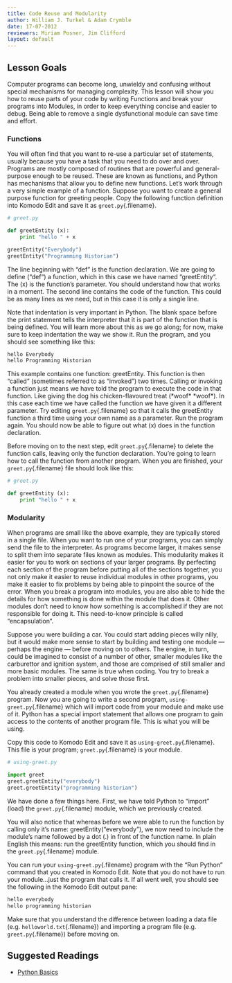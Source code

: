 ```yaml
---
title: Code Reuse and Modularity
author: William J. Turkel & Adam Crymble
date: 17-07-2012
reviewers: Miriam Posner, Jim Clifford
layout: default
---
```


Lesson Goals
------------

Computer programs can become long, unwieldy and confusing without
special mechanisms for managing complexity. This lesson will show you
how to reuse parts of your code by writing Functions and break your
programs into Modules, in order to keep everything concise and easier to
debug. Being able to remove a single dysfunctional module can save time
and effort.

### Functions

You will often find that you want to re-use a particular set of
statements, usually because you have a task that you need to do over and
over. Programs are mostly composed of routines that are powerful and
general-purpose enough to be reused. These are known as functions, and
Python has mechanisms that allow you to define new functions. Let’s work
through a very simple example of a function. Suppose you want to create
a general purpose function for greeting people. Copy the following
function definition into Komodo Edit and save it as
`greet.py`{.filename}.

``` python
# greet.py

def greetEntity (x):
    print "hello " + x

greetEntity("Everybody")
greetEntity("Programming Historian")
```

The line beginning with “def” is the function declaration. We are going
to define (“def“) a function, which in this case we have named
“greetEntity“. The (x) is the function’s parameter. You should
understand how that works in a moment. The second line contains the code
of the function. This could be as many lines as we need, but in this
case it is only a single line.

Note that indentation is very important in Python. The blank space
before the print statement tells the interpreter that it is part of the
function that is being defined. You will learn more about this as we go
along; for now, make sure to keep indentation the way we show it. Run
the program, and you should see something like this:

``` python
hello Everybody
hello Programming Historian
```

This example contains one function: greetEntity. This function is then
“called” (sometimes referred to as “invoked”) two times. Calling or
invoking a function just means we have told the program to execute the
code in that function. Like giving the dog his chicken-flavoured treat
(\*woof\* \*woof\*). In this case each time we have called the function
we have given it a different parameter. Try editing
`greet.py`{.filename} so that it calls the greetEntity function a third
time using your own name as a parameter. Run the program again. You
should now be able to figure out what (x) does in the function
declaration.

Before moving on to the next step, edit `greet.py`{.filename} to delete
the function calls, leaving only the function declaration. You’re going
to learn how to call the function from another program. When you are
finished, your `greet.py`{.filename} file should look like this:

``` python
# greet.py

def greetEntity (x):
    print "hello " + x
```

### Modularity

When programs are small like the above example, they are typically
stored in a single file. When you want to run one of your programs, you
can simply send the file to the interpreter. As programs become larger,
it makes sense to split them into separate files known as modules. This
modularity makes it easier for you to work on sections of your larger
programs. By perfecting each section of the program before putting all
of the sections together, you not only make it easier to reuse
individual modules in other programs, you make it easier to fix problems
by being able to pinpoint the source of the error. When you break a
program into modules, you are also able to hide the details for how
something is done within the module that does it. Other modules don’t
need to know how something is accomplished if they are not responsible
for doing it. This need-to-know principle is called “encapsulation“.

Suppose you were building a car. You could start adding pieces willy
nilly, but it would make more sense to start by building and testing one
module — perhaps the engine — before moving on to others. The engine, in
turn, could be imagined to consist of a number of other, smaller modules
like the carburettor and ignition system, and those are comprised of
still smaller and more basic modules. The same is true when coding. You
try to break a problem into smaller pieces, and solve those first.

You already created a module when you wrote the `greet.py`{.filename}
program. Now you are going to write a second program,
`using-greet.py`{.filename} which will import code from your module and
make use of it. Python has a special import statement that allows one
program to gain access to the contents of another program file. This is
what you will be using.

Copy this code to Komodo Edit and save it as
`using-greet.py`{.filename}. This file is your program;
`greet.py`{.filename} is your module.

``` python
# using-greet.py

import greet
greet.greetEntity("everybody")
greet.greetEntity("programming historian")
```

We have done a few things here. First, we have told Python to “import”
(load) the `greet.py`{.filename} module, which we previously created.

You will also notice that whereas before we were able to run the
function by calling only it’s name: greetEntity(“everybody”), we now
need to include the module’s name followed by a dot (.) in front of the
function name. In plain English this means: run the greetEntity
function, which you should find in the `greet.py`{.filename} module.

You can run your `using-greet.py`{.filename} program with the “Run
Python” command that you created in Komodo Edit. Note that you do not
have to run your module…just the program that calls it. If all went
well, you should see the following in the Komodo Edit output pane:

``` python
hello everybody
hello programming historian
```

Make sure that you understand the difference between loading a data file
(e.g. `helloworld.txt`{.filename}) and importing a program file (e.g.
`greet.py`{.filename}) before moving on.

Suggested Readings
------------------

-   [Python Basics][]

  [Python Basics]: http://www.astro.ufl.edu/~warner/prog/python.html
